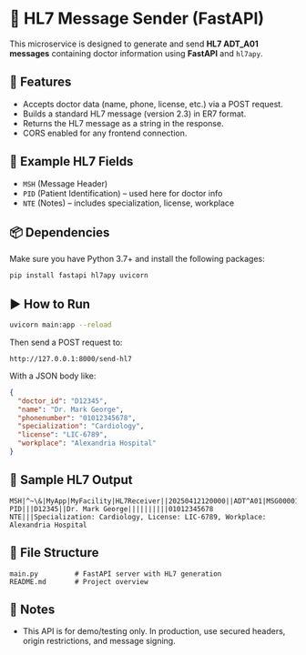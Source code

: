 # 🏥 HL7 Message Sender (FastAPI)

This microservice is designed to generate and send **HL7 ADT_A01 messages** containing doctor information using **FastAPI** and `hl7apy`.

## 🚀 Features

- Accepts doctor data (name, phone, license, etc.) via a POST request.
- Builds a standard HL7 message (version 2.3) in ER7 format.
- Returns the HL7 message as a string in the response.
- CORS enabled for any frontend connection.

## 🧪 Example HL7 Fields
- `MSH` (Message Header)
- `PID` (Patient Identification) – used here for doctor info
- `NTE` (Notes) – includes specialization, license, workplace

## 📦 Dependencies

Make sure you have Python 3.7+ and install the following packages:

```bash
pip install fastapi hl7apy uvicorn
```

## ▶️ How to Run

```bash
uvicorn main:app --reload
```

Then send a POST request to:
```
http://127.0.0.1:8000/send-hl7
```

With a JSON body like:

```json
{
  "doctor_id": "D12345",
  "name": "Dr. Mark George",
  "phonenumber": "01012345678",
  "specialization": "Cardiology",
  "license": "LIC-6789",
  "workplace": "Alexandria Hospital"
}
```

## 🧾 Sample HL7 Output

```
MSH|^~\&|MyApp|MyFacility|HL7Receiver||20250412120000||ADT^A01|MSG00001|P|2.3
PID|||D12345||Dr. Mark George||||||||||01012345678
NTE|||Specialization: Cardiology, License: LIC-6789, Workplace: Alexandria Hospital
```

## 📂 File Structure

```
main.py         # FastAPI server with HL7 generation
README.md       # Project overview
```

## 🔐 Notes

- This API is for demo/testing only. In production, use secured headers, origin restrictions, and message signing.
